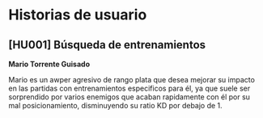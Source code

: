 # Historias de usuario

## [HU001] Búsqueda de entrenamientos

**Mario Torrente Guisado**

Mario es un awper agresivo de rango plata que desea mejorar su impacto en las partidas con entrenamientos especificos para él, ya que suele ser sorprendido por varios enemigos que acaban rapidamente con él por su mal posicionamiento, disminuyendo su ratio KD por debajo de 1.
